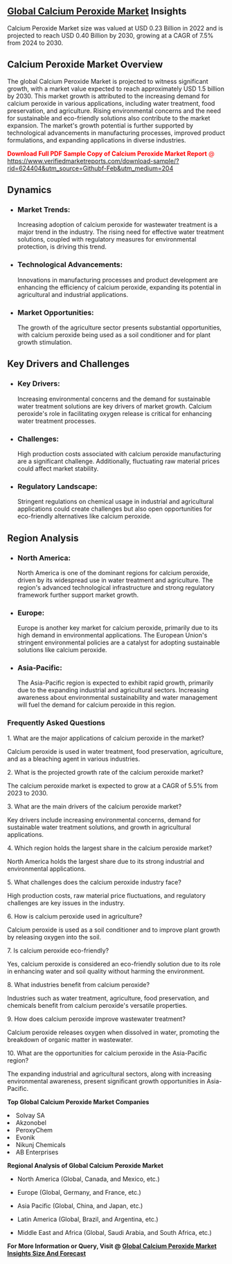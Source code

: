 <h2><a href="https://www.verifiedmarketreports.com/download-sample/?rid=624404&amp;utm_source=Githubf&amp;utm_medium=204" target="_blank">Global Calcium Peroxide Market</a> Insights</h2><p>Calcium Peroxide Market size was valued at USD 0.23 Billion in 2022 and is projected to reach USD 0.40 Billion by 2030, growing at a CAGR of 7.5% from 2024 to 2030.</p><p> <h2>Calcium Peroxide Market Overview</h2> <p>The global Calcium Peroxide Market is projected to witness significant growth, with a market value expected to reach approximately USD 1.5 billion by 2030. This market growth is attributed to the increasing demand for calcium peroxide in various applications, including water treatment, food preservation, and agriculture. Rising environmental concerns and the need for sustainable and eco-friendly solutions also contribute to the market expansion. The market's growth potential is further supported by technological advancements in manufacturing processes, improved product formulations, and expanding applications in diverse industries.</p> <p><p><span class=""><span style="color: #ff0000;"><strong>Download Full PDF Sample Copy of Calcium Peroxide Market Report</strong> @ </span><a href="https://www.verifiedmarketreports.com/download-sample/?rid=624404&amp;utm_source=Githubf-Feb&amp;utm_medium=204" target="_blank">https://www.verifiedmarketreports.com/download-sample/?rid=624404&amp;utm_source=Githubf-Feb&amp;utm_medium=204</a></span></p></p> <h2>Dynamics</h2> <ul> <li><h3>Market Trends:</h3> Increasing adoption of calcium peroxide for wastewater treatment is a major trend in the industry. The rising need for effective water treatment solutions, coupled with regulatory measures for environmental protection, is driving this trend.</li> <li><h3>Technological Advancements:</h3> Innovations in manufacturing processes and product development are enhancing the efficiency of calcium peroxide, expanding its potential in agricultural and industrial applications.</li> <li><h3>Market Opportunities:</h3> The growth of the agriculture sector presents substantial opportunities, with calcium peroxide being used as a soil conditioner and for plant growth stimulation.</li> </ul> <h2>Key Drivers and Challenges</h2> <ul> <li><h3>Key Drivers:</h3> Increasing environmental concerns and the demand for sustainable water treatment solutions are key drivers of market growth. Calcium peroxide's role in facilitating oxygen release is critical for enhancing water treatment processes.</li> <li><h3>Challenges:</h3> High production costs associated with calcium peroxide manufacturing are a significant challenge. Additionally, fluctuating raw material prices could affect market stability.</li> <li><h3>Regulatory Landscape:</h3> Stringent regulations on chemical usage in industrial and agricultural applications could create challenges but also open opportunities for eco-friendly alternatives like calcium peroxide.</li> </ul> <h2>Region Analysis</h2> <ul> <li><h3>North America:</h3> North America is one of the dominant regions for calcium peroxide, driven by its widespread use in water treatment and agriculture. The region's advanced technological infrastructure and strong regulatory framework further support market growth.</li> <li><h3>Europe:</h3> Europe is another key market for calcium peroxide, primarily due to its high demand in environmental applications. The European Union's stringent environmental policies are a catalyst for adopting sustainable solutions like calcium peroxide.</li> <li><h3>Asia-Pacific:</h3> The Asia-Pacific region is expected to exhibit rapid growth, primarily due to the expanding industrial and agricultural sectors. Increasing awareness about environmental sustainability and water management will fuel the demand for calcium peroxide in this region.</li> </ul> <h3>Frequently Asked Questions</h3> <p>1. What are the major applications of calcium peroxide in the market?</p> <p>Calcium peroxide is used in water treatment, food preservation, agriculture, and as a bleaching agent in various industries.</p> <p>2. What is the projected growth rate of the calcium peroxide market?</p> <p>The calcium peroxide market is expected to grow at a CAGR of 5.5% from 2023 to 2030.</p> <p>3. What are the main drivers of the calcium peroxide market?</p> <p>Key drivers include increasing environmental concerns, demand for sustainable water treatment solutions, and growth in agricultural applications.</p> <p>4. Which region holds the largest share in the calcium peroxide market?</p> <p>North America holds the largest share due to its strong industrial and environmental applications.</p> <p>5. What challenges does the calcium peroxide industry face?</p> <p>High production costs, raw material price fluctuations, and regulatory challenges are key issues in the industry.</p> <p>6. How is calcium peroxide used in agriculture?</p> <p>Calcium peroxide is used as a soil conditioner and to improve plant growth by releasing oxygen into the soil.</p> <p>7. Is calcium peroxide eco-friendly?</p> <p>Yes, calcium peroxide is considered an eco-friendly solution due to its role in enhancing water and soil quality without harming the environment.</p> <p>8. What industries benefit from calcium peroxide?</p> <p>Industries such as water treatment, agriculture, food preservation, and chemicals benefit from calcium peroxide's versatile properties.</p> <p>9. How does calcium peroxide improve wastewater treatment?</p> <p>Calcium peroxide releases oxygen when dissolved in water, promoting the breakdown of organic matter in wastewater.</p> <p>10. What are the opportunities for calcium peroxide in the Asia-Pacific region?</p> <p>The expanding industrial and agricultural sectors, along with increasing environmental awareness, present significant growth opportunities in Asia-Pacific.</p> </p><p><strong>Top Global Calcium Peroxide Market Companies</strong></p><div data-test-id=""><p><li>Solvay SA</li><li> Akzonobel</li><li> PeroxyChem</li><li> Evonik</li><li> Nikunj Chemicals</li><li> AB Enterprises</li></p><div><strong>Regional Analysis of&nbsp;Global Calcium Peroxide Market</strong></div><ul><li dir="ltr"><p dir="ltr">North America&nbsp;(Global, Canada, and Mexico, etc.)</p></li><li dir="ltr"><p dir="ltr">Europe (Global, Germany, and France, etc.)</p></li><li dir="ltr"><p dir="ltr">Asia Pacific&nbsp;(Global, China, and Japan, etc.)</p></li><li dir="ltr"><p dir="ltr">Latin America&nbsp;(Global, Brazil, and Argentina, etc.)</p></li><li dir="ltr">Middle East and Africa&nbsp;(Global, Saudi Arabia, and South Africa, etc.)</li></ul><p><strong>For More Information or Query, Visit @&nbsp;</strong><strong><a href="https://www.verifiedmarketreports.com/product/calcium-peroxide-market/?utm_source=Githubf&amp;utm_medium=204" target="_blank">Global Calcium Peroxide Market Insights Size And Forecast</a></strong></p></div>
